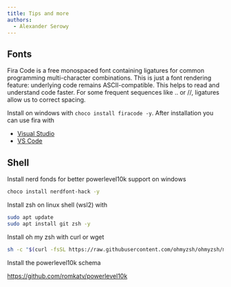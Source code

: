 ```yaml
---
title: Tips and more
authors:
  - Alexander Serowy
---
```


## Fonts

Fira Code is a free monospaced font containing ligatures for common programming multi-character combinations. This is just a font rendering feature: underlying code remains ASCII-compatible. This helps to read and understand code faster. For some frequent sequences like .. or //, ligatures allow us to correct spacing.

Install on windows with `choco install firacode -y`. After installation you can use fira with

- [Visual Studio](https://github.com/tonsky/FiraCode/wiki/Visual-Studio-Instructions)
- [VS Code](https://github.com/tonsky/FiraCode/wiki/VS-Code-Instructions)

## Shell

Install nerd fonds for better powerlevel10k support on windows

```sh
choco install nerdfont-hack -y
```

Install zsh on linux shell (wsl2) with

```sh
sudo apt update
sudo apt install git zsh -y
```

Install oh my zsh with curl or wget

```sh
sh -c "$(curl -fsSL https://raw.githubusercontent.com/ohmyzsh/ohmyzsh/master/tools/install.sh)"
```

Install the powerlevel10k schema

<https://github.com/romkatv/powerlevel10k>
